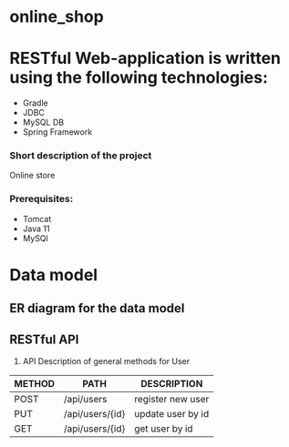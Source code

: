 # online_shop
# RESTful Web-application is written using the following technologies: 
  - Gradle 
  - JDBC 
  - MySQL DB 
  - Spring Framework
### Short description of the project
Online store 

### Prerequisites:
- Tomcat
- Java 11
- MySQl

# Data model
## ER diagram for the data model


## RESTful API

1. API Description of general methods for User

METHOD | PATH | DESCRIPTION
------------|-----|------------
POST | /api/users | register new user
PUT | /api/users/{id} | update user by id
GET | /api/users/{id} | get user by id
